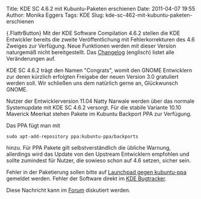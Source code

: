 Title: KDE SC 4.6.2 mit Kubuntu-Paketen erschienen
Date: 2011-04-07 19:55
Author: Monika Eggers
Tags: KDE
Slug: kde-sc-462-mit-kubuntu-paketen-erschienen

[](http://www.kubuntu-de.org/nachrichten/software/kde/2068-kde-sc-4-6-2-mit-kubuntu-paketen-erschienen){.FlattrButton}
Mit der KDE Software Compilation 4.6.2 stellen die KDE Entwickler
bereits die zweite Veröffentlichung mit Fehlerkorrekturen des 4.6
Zweiges zur Verfügung. Neue Funktionen werden mit dieser Version
naturgemäß nicht bereitgestellt. Das
[Changelog](http://www.kde.org/announcements/changelogs/changelog4_6_1to4_6_2.php)
(englisch) listet alle Veränderungen auf.


KDE SC 4.6.2 trägt den Namen "Congrats", womit den GNOME Entwicklern zur
deren kürzlich erfolgten Freigabe der neuen Version 3.0 gratuliert
werden soll. Wir schließen uns dem natürlich gerne an, Glückwunsch
GNOME.


<!--break--><!--break-->

Nutzer der Entwicklerversion 11.04 Natty Narwale werden über das normale
Systemupdate mit KDE SC 4.6.2 versorgt. Für die stabile Variante 10.10
Maverick Meerkat stehen Pakete im Kubuntu Backport PPA zur Verfügung.


Das PPA fügt man mit


``` {.shell}
sudo apt-add-repository ppa:kubuntu-ppa/backports
```

hinzu. Für PPA Pakete gilt selbstverständlich die übliche Warnung,
allerdings wird das Update von den Upstream Entwicklern empfohlen und
sollte zumindest für Nutzer, die sowieso schon auf 4.6 setzen, sicher
sein.


Fehler in der Paketierung sollen bitte auf [Launchpad gegen
kubuntu-ppa](https://bugs.launchpad.net/kubuntu-ppa) gemeldet werden.
Fehler der Software direkt im [KDE Bugtracker](http://bugs.kde.org/).


Diese Nachricht kann im
[Forum](http://forum.kubuntu-de.org/index.php?board=1.0) diskutiert
werden.




